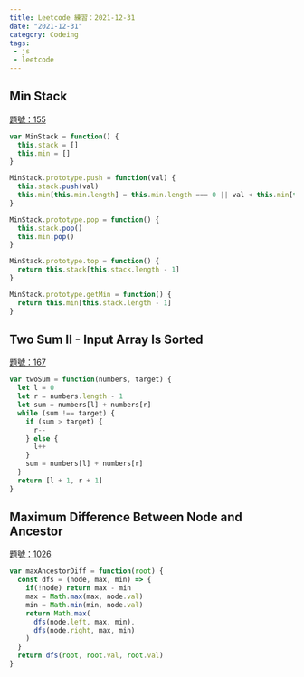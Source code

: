 ```yaml
---
title: Leetcode 練習：2021-12-31 
date: "2021-12-31"
category: Codeing
tags:
 - js
 - leetcode
---
```


## Min Stack
[題號：155](https://leetcode.com/problems/min-stack/)

```js
var MinStack = function() {
  this.stack = []
  this.min = []
}

MinStack.prototype.push = function(val) {
  this.stack.push(val)
  this.min[this.min.length] = this.min.length === 0 || val < this.min[this.min.length-1] ? val : this.min[this.min.length -1]
}

MinStack.prototype.pop = function() {
  this.stack.pop() 
  this.min.pop()
}

MinStack.prototype.top = function() {
  return this.stack[this.stack.length - 1] 
}

MinStack.prototype.getMin = function() {
  return this.min[this.stack.length - 1]
}
```

## Two Sum II - Input Array Is Sorted
[題號：167](https://leetcode.com/problems/two-sum-ii-input-array-is-sorted/)

```js
var twoSum = function(numbers, target) {
  let l = 0
  let r = numbers.length - 1
  let sum = numbers[l] + numbers[r]
  while (sum !== target) {
    if (sum > target) {
      r--
    } else {
      l++
    }
    sum = numbers[l] + numbers[r]
  }
  return [l + 1, r + 1]
}
```

## Maximum Difference Between Node and Ancestor
[題號：1026](https://leetcode.com/problems/maximum-difference-between-node-and-ancestor/)

```js
var maxAncestorDiff = function(root) {
  const dfs = (node, max, min) => {
    if(!node) return max - min 
    max = Math.max(max, node.val)
    min = Math.min(min, node.val)
    return Math.max(
      dfs(node.left, max, min),
      dfs(node.right, max, min)
    )
  }
  return dfs(root, root.val, root.val)
}
```